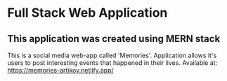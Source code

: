 # Full Stack Web Application

## This application was created using MERN stack

This is a social media web-app called 'Memories'. Application allows it's users to post interesting events that happened in their lives. 
Available at:  https://memories-artikov.netlify.app/
